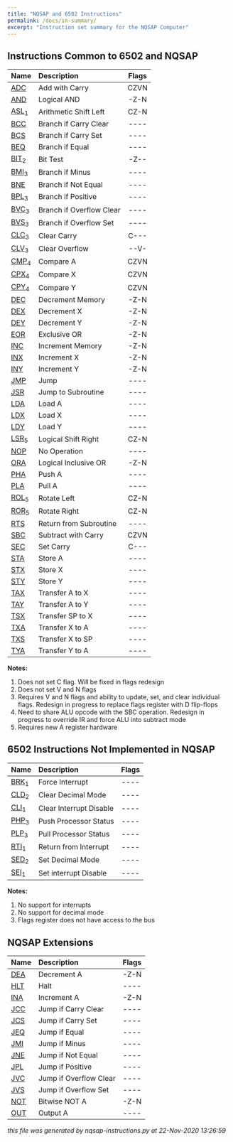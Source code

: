 ```yaml
---
title: "NQSAP and 6502 Instructions"
permalink: /docs/in-summary/
excerpt: "Instruction set summary for the NQSAP Computer"
---
```


## Instructions Common to 6502 and NQSAP

|Name|Description|Flags|
|:---|:---|:---:|
|[ADC](../in-details#adc)|Add with Carry|CZVN|
|[AND](../in-details#and)|Logical AND|-Z-N|
|[ASL](../in-details#asl)<sub>1</sub>|Arithmetic Shift Left|CZ-N|
|[BCC](../in-details#bcc)|Branch if Carry Clear|----|
|[BCS](../in-details#bcs)|Branch if Carry Set|----|
|[BEQ](../in-details#beq)|Branch if Equal|----|
|[BIT](../in-details#bit)<sub>2</sub>|Bit Test|-Z--|
|[BMI](../in-details#bmi)<sub>3</sub>|Branch if Minus|----|
|[BNE](../in-details#bne)|Branch if Not Equal|----|
|[BPL](../in-details#bpl)<sub>3</sub>|Branch if Positive|----|
|[BVC](../in-details#bvc)<sub>3</sub>|Branch if Overflow Clear|----|
|[BVS](../in-details#bvs)<sub>3</sub>|Branch if Overflow Set|----|
|[CLC](../in-details#clc)<sub>3</sub>|Clear Carry|C---|
|[CLV](../in-details#clv)<sub>3</sub>|Clear Overflow|--V-|
|[CMP](../in-details#cmp)<sub>4</sub>|Compare A|CZVN|
|[CPX](../in-details#cpx)<sub>4</sub>|Compare X|CZVN|
|[CPY](../in-details#cpy)<sub>4</sub>|Compare Y|CZVN|
|[DEC](../in-details#dec)|Decrement Memory|-Z-N|
|[DEX](../in-details#dex)|Decrement X|-Z-N|
|[DEY](../in-details#dey)|Decrement Y|-Z-N|
|[EOR](../in-details#eor)|Exclusive OR|-Z-N|
|[INC](../in-details#inc)|Increment Memory|-Z-N|
|[INX](../in-details#inx)|Increment X|-Z-N|
|[INY](../in-details#iny)|Increment Y|-Z-N|
|[JMP](../in-details#jmp)|Jump|----|
|[JSR](../in-details#jsr)|Jump to Subroutine|----|
|[LDA](../in-details#lda)|Load A|----|
|[LDX](../in-details#ldx)|Load X|----|
|[LDY](../in-details#ldy)|Load Y|----|
|[LSR](../in-details#lsr)<sub>5</sub>|Logical Shift Right|CZ-N|
|[NOP](../in-details#nop)|No Operation|----|
|[ORA](../in-details#ora)|Logical Inclusive OR|-Z-N|
|[PHA](../in-details#pha)|Push A|----|
|[PLA](../in-details#pla)|Pull A|----|
|[ROL](../in-details#rol)<sub>5</sub>|Rotate Left|CZ-N|
|[ROR](../in-details#ror)<sub>5</sub>|Rotate Right|CZ-N|
|[RTS](../in-details#rts)|Return from Subroutine|----|
|[SBC](../in-details#sbc)|Subtract with Carry|CZVN|
|[SEC](../in-details#sec)|Set Carry|C---|
|[STA](../in-details#sta)|Store A|----|
|[STX](../in-details#stx)|Store X|----|
|[STY](../in-details#sty)|Store Y|----|
|[TAX](../in-details#tax)|Transfer A to X|----|
|[TAY](../in-details#tay)|Transfer A to Y|----|
|[TSX](../in-details#tsx)|Transfer SP to X|----|
|[TXA](../in-details#txa)|Transfer X to A|----|
|[TXS](../in-details#txs)|Transfer X to SP|----|
|[TYA](../in-details#tya)|Transfer Y to A|----|

**Notes:**
1. Does not set C flag.  Will be fixed in flags redesign
1. Does not set V and N flags
1. Requires V and N flags and ability to update, set, and clear individual flags. Redesign in progress to replace flags register with D flip-flops
1. Need to share ALU opcode with the SBC operation.  Redesign in progress to override IR and force ALU into subtract mode
1. Requires new A register hardware
## 6502 Instructions Not Implemented in NQSAP

|Name|Description|Flags|
|:---|:---|:---:|
|[BRK](../in-details#brk)<sub>1</sub>|Force Interrupt|----|
|[CLD](../in-details#cld)<sub>2</sub>|Clear Decimal Mode|----|
|[CLI](../in-details#cli)<sub>1</sub>|Clear Interrupt Disable|----|
|[PHP](../in-details#php)<sub>3</sub>|Push Processor Status|----|
|[PLP](../in-details#plp)<sub>3</sub>|Pull Processor Status|----|
|[RTI](../in-details#rti)<sub>1</sub>|Return from Interrupt|----|
|[SED](../in-details#sed)<sub>2</sub>|Set Decimal Mode|----|
|[SEI](../in-details#sei)<sub>1</sub>|Set interrupt Disable|----|

**Notes:**
1. No support for interrupts
1. No support for decimal mode
1. Flags register does not have access to the bus
## NQSAP Extensions

|Name|Description|Flags|
|:---|:---|:---:|
|[DEA](../in-details#dea)|Decrement A|-Z-N|
|[HLT](../in-details#hlt)|Halt|----|
|[INA](../in-details#ina)|Increment A|-Z-N|
|[JCC](../in-details#jcc)|Jump if Carry Clear|----|
|[JCS](../in-details#jcs)|Jump if Carry Set|----|
|[JEQ](../in-details#jeq)|Jump if Equal|----|
|[JMI](../in-details#jmi)|Jump if Minus|----|
|[JNE](../in-details#jne)|Jump if Not Equal|----|
|[JPL](../in-details#jpl)|Jump if Positive|----|
|[JVC](../in-details#jvc)|Jump if Overflow Clear|----|
|[JVS](../in-details#jvs)|Jump if Overflow Set|----|
|[NOT](../in-details#not)|Bitwise NOT A|-Z-N|
|[OUT](../in-details#out)|Output A|----|


*this file was generated by nqsap-instructions.py at 22-Nov-2020 13:26:59*
